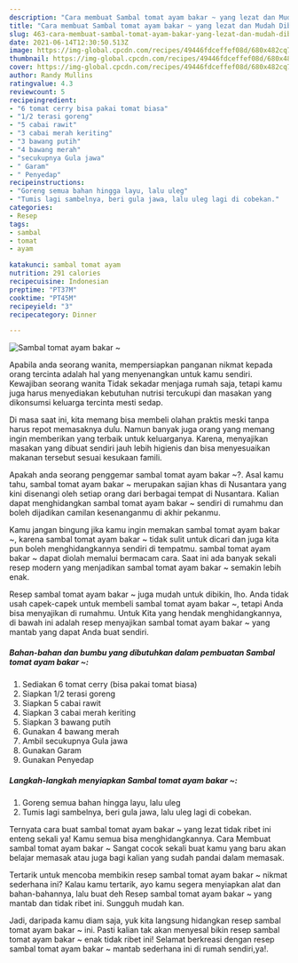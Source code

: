 ```yaml
---
description: "Cara membuat Sambal tomat ayam bakar ~ yang lezat dan Mudah Dibuat"
title: "Cara membuat Sambal tomat ayam bakar ~ yang lezat dan Mudah Dibuat"
slug: 463-cara-membuat-sambal-tomat-ayam-bakar-yang-lezat-dan-mudah-dibuat
date: 2021-06-14T12:30:50.513Z
image: https://img-global.cpcdn.com/recipes/49446fdceffef08d/680x482cq70/sambal-tomat-ayam-bakar-foto-resep-utama.jpg
thumbnail: https://img-global.cpcdn.com/recipes/49446fdceffef08d/680x482cq70/sambal-tomat-ayam-bakar-foto-resep-utama.jpg
cover: https://img-global.cpcdn.com/recipes/49446fdceffef08d/680x482cq70/sambal-tomat-ayam-bakar-foto-resep-utama.jpg
author: Randy Mullins
ratingvalue: 4.3
reviewcount: 5
recipeingredient:
- "6 tomat cerry bisa pakai tomat biasa"
- "1/2 terasi goreng"
- "5 cabai rawit"
- "3 cabai merah keriting"
- "3 bawang putih"
- "4 bawang merah"
- "secukupnya Gula jawa"
- " Garam"
- " Penyedap"
recipeinstructions:
- "Goreng semua bahan hingga layu, lalu uleg"
- "Tumis lagi sambelnya, beri gula jawa, lalu uleg lagi di cobekan."
categories:
- Resep
tags:
- sambal
- tomat
- ayam

katakunci: sambal tomat ayam 
nutrition: 291 calories
recipecuisine: Indonesian
preptime: "PT37M"
cooktime: "PT45M"
recipeyield: "3"
recipecategory: Dinner

---
```



![Sambal tomat ayam bakar ~](https://img-global.cpcdn.com/recipes/49446fdceffef08d/680x482cq70/sambal-tomat-ayam-bakar-foto-resep-utama.jpg)

Apabila anda seorang wanita, mempersiapkan panganan nikmat kepada orang tercinta adalah hal yang menyenangkan untuk kamu sendiri. Kewajiban seorang  wanita Tidak sekadar menjaga rumah saja, tetapi kamu juga harus menyediakan kebutuhan nutrisi tercukupi dan masakan yang dikonsumsi keluarga tercinta mesti sedap.

Di masa  saat ini, kita memang bisa membeli olahan praktis meski tanpa harus repot memasaknya dulu. Namun banyak juga orang yang memang ingin memberikan yang terbaik untuk keluarganya. Karena, menyajikan masakan yang dibuat sendiri jauh lebih higienis dan bisa menyesuaikan makanan tersebut sesuai kesukaan famili. 



Apakah anda seorang penggemar sambal tomat ayam bakar ~?. Asal kamu tahu, sambal tomat ayam bakar ~ merupakan sajian khas di Nusantara yang kini disenangi oleh setiap orang dari berbagai tempat di Nusantara. Kalian dapat menghidangkan sambal tomat ayam bakar ~ sendiri di rumahmu dan boleh dijadikan camilan kesenanganmu di akhir pekanmu.

Kamu jangan bingung jika kamu ingin memakan sambal tomat ayam bakar ~, karena sambal tomat ayam bakar ~ tidak sulit untuk dicari dan juga kita pun boleh menghidangkannya sendiri di tempatmu. sambal tomat ayam bakar ~ dapat diolah memalui bermacam cara. Saat ini ada banyak sekali resep modern yang menjadikan sambal tomat ayam bakar ~ semakin lebih enak.

Resep sambal tomat ayam bakar ~ juga mudah untuk dibikin, lho. Anda tidak usah capek-capek untuk membeli sambal tomat ayam bakar ~, tetapi Anda bisa menyajikan di rumahmu. Untuk Kita yang hendak menghidangkannya, di bawah ini adalah resep menyajikan sambal tomat ayam bakar ~ yang mantab yang dapat Anda buat sendiri.

<!--inarticleads1-->

##### Bahan-bahan dan bumbu yang dibutuhkan dalam pembuatan Sambal tomat ayam bakar ~:

1. Sediakan 6 tomat cerry (bisa pakai tomat biasa)
1. Siapkan 1/2 terasi goreng
1. Siapkan 5 cabai rawit
1. Siapkan 3 cabai merah keriting
1. Siapkan 3 bawang putih
1. Gunakan 4 bawang merah
1. Ambil secukupnya Gula jawa
1. Gunakan  Garam
1. Gunakan  Penyedap




<!--inarticleads2-->

##### Langkah-langkah menyiapkan Sambal tomat ayam bakar ~:

1. Goreng semua bahan hingga layu, lalu uleg
1. Tumis lagi sambelnya, beri gula jawa, lalu uleg lagi di cobekan.




Ternyata cara buat sambal tomat ayam bakar ~ yang lezat tidak ribet ini enteng sekali ya! Kamu semua bisa menghidangkannya. Cara Membuat sambal tomat ayam bakar ~ Sangat cocok sekali buat kamu yang baru akan belajar memasak atau juga bagi kalian yang sudah pandai dalam memasak.

Tertarik untuk mencoba membikin resep sambal tomat ayam bakar ~ nikmat sederhana ini? Kalau kamu tertarik, ayo kamu segera menyiapkan alat dan bahan-bahannya, lalu buat deh Resep sambal tomat ayam bakar ~ yang mantab dan tidak ribet ini. Sungguh mudah kan. 

Jadi, daripada kamu diam saja, yuk kita langsung hidangkan resep sambal tomat ayam bakar ~ ini. Pasti kalian tak akan menyesal bikin resep sambal tomat ayam bakar ~ enak tidak ribet ini! Selamat berkreasi dengan resep sambal tomat ayam bakar ~ mantab sederhana ini di rumah sendiri,ya!.

